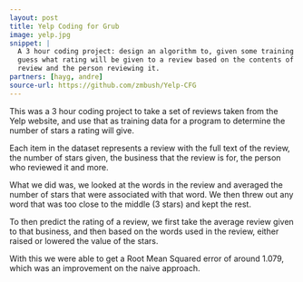```yaml
---
layout: post
title: Yelp Coding for Grub
image: yelp.jpg
snippet: |
  A 3 hour coding project: design an algorithm to, given some training data set,
  guess what rating will be given to a review based on the contents of the
  review and the person reviewing it.
partners: [hayg, andre]
source-url: https://github.com/zmbush/Yelp-CFG
---
```


This was a 3 hour coding project to take a set of reviews taken from the Yelp
website, and use that as training data for a program to determine the number
of stars a rating will give. 

Each item in the dataset represents a review with the full text of the review,
the number of stars given, the business that the review is for, the person who
reviewed it and more. 

What we did was, we looked at the words in the review and averaged the number
of stars that were associated with that word. We then threw out any word that
was too close to the middle (3 stars) and kept the rest. 

To then predict the rating of a review, we first take the average review given
to that business, and then based on the words used in the review, either raised
or lowered the value of the stars. 

With this we were able to get a Root Mean Squared error of around 1.079, which
was an improvement on the naive approach. 
